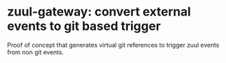 # zuul-gateway: convert external events to git based trigger

Proof of concept that generates virtual git references to trigger zuul events
from non git events.
